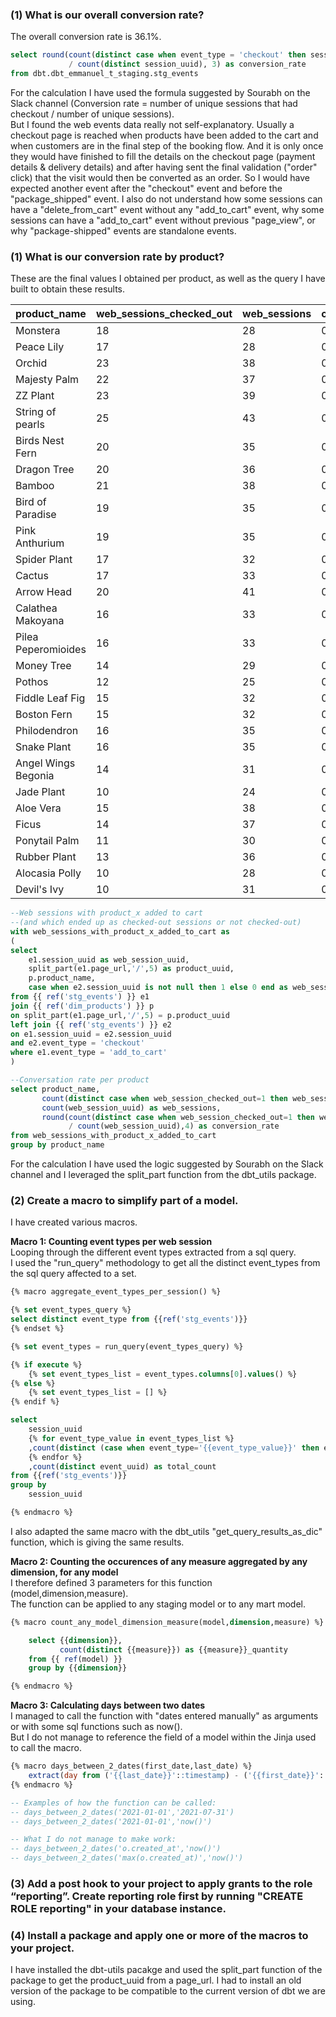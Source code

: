 ### (1) What is our overall conversion rate?
The overall conversion rate is 36.1%.
```sql
select round(count(distinct case when event_type = 'checkout' then session_uuid end)::numeric
             / count(distinct session_uuid), 3) as conversion_rate
from dbt.dbt_emmanuel_t_staging.stg_events
```
For the calculation I have used the formula suggested by Sourabh on the Slack channel (Conversion rate = number of unique sessions that had checkout / number of unique sessions).\
But I found the web events data really not self-explanatory.
Usually a checkout page is reached when products have been added to the cart and when customers are in the final step of the booking flow. And it is only once they would have finished to fill the details on the checkout page (payment details & delivery details) and after having sent the final validation ("order" click) that the visit would then be converted as an order.
So I would have expected another event after the "checkout" event and before the "package_shipped" event.
I also do not understand how some sessions can have a "delete_from_cart" event without any "add_to_cart" event, why some sessions can have a "add_to_cart" event without previous "page_view", or why "package-shipped" events are standalone events.

### (1) What is our conversion rate by product?
These are the final values I obtained per product, as well as the query I have built to obtain these results.

|   product_name     | web_sessions_checked_out | web_sessions | conversion_rate |
|--------------------|--------------------------|--------------|-----------------|
| Monstera           |                       18 |           28 |          0.6429 |
| Peace Lily         |                       17 |           28 |          0.6071 |
| Orchid             |                       23 |           38 |          0.6053 |
| Majesty Palm       |                       22 |           37 |          0.5946 |
| ZZ Plant           |                       23 |           39 |          0.5897 |
| String of pearls   |                       25 |           43 |          0.5814 |
| Birds Nest Fern    |                       20 |           35 |          0.5714 |
| Dragon Tree        |                       20 |           36 |          0.5556 |
| Bamboo             |                       21 |           38 |          0.5526 |
| Bird of Paradise   |                       19 |           35 |          0.5429 | 
| Pink Anthurium     |                       19 |           35 |          0.5429 |
| Spider Plant       |                       17 |           32 |          0.5313 |
| Cactus             |                       17 |           33 |          0.5152 |
| Arrow Head         |                       20 |           41 |          0.4878 | 
| Calathea Makoyana  |                       16 |           33 |          0.4848 |
| Pilea Peperomioides|                       16 |           33 |          0.4848 |
| Money Tree         |                       14 |           29 |          0.4828 |
| Pothos             |                       12 |           25 |          0.4800 |
| Fiddle Leaf Fig    |                       15 |           32 |          0.4688 |
| Boston Fern        |                       15 |           32 |          0.4688 |
| Philodendron       |                       16 |           35 |          0.4571 |
| Snake Plant        |                       16 |           35 |          0.4571 |
| Angel Wings Begonia|                       14 |           31 |          0.4516 |
| Jade Plant         |                       10 |           24 |          0.4167 |
| Aloe Vera          |                       15 |           38 |          0.3947 |
| Ficus              |                       14 |           37 |          0.3784 |
| Ponytail Palm      |                       11 |           30 |          0.3667 |
| Rubber Plant       |                       13 |           36 |          0.3611 |
| Alocasia Polly     |                       10 |           28 |          0.3571 |
| Devil's Ivy        |                       10 |           31 |          0.3226 |

```sql
--Web sessions with product_x added to cart 
--(and which ended up as checked-out sessions or not checked-out)
with web_sessions_with_product_x_added_to_cart as
(
select 
    e1.session_uuid as web_session_uuid,
    split_part(e1.page_url,'/',5) as product_uuid,
    p.product_name,
    case when e2.session_uuid is not null then 1 else 0 end as web_session_checked_out
from {{ ref('stg_events') }} e1 
join {{ ref('dim_products') }} p
on split_part(e1.page_url,'/',5) = p.product_uuid
left join {{ ref('stg_events') }} e2
on e1.session_uuid = e2.session_uuid
and e2.event_type = 'checkout'
where e1.event_type = 'add_to_cart' 
)

--Conversation rate per product
select product_name,
       count(distinct case when web_session_checked_out=1 then web_session_uuid end) as web_sessions_checked_out,
       count(web_session_uuid) as web_sessions,
       round(count(distinct case when web_session_checked_out=1 then web_session_uuid end)::numeric 
             / count(web_session_uuid),4) as conversion_rate
from web_sessions_with_product_x_added_to_cart
group by product_name
```
For the calculation I have used the logic suggested by Sourabh on the Slack channel and I leveraged the split_part function from the dbt_utils package.

### (2) Create a macro to simplify part of a model.
I have created various macros.
<br />

**Macro 1: Counting event types per web session** \
Looping through the different event types extracted from a sql query.\
I used the "run_query" methodology to get all the distinct event_types from the sql query affected to a set.
```sql 
{% macro aggregate_event_types_per_session() %}

{% set event_types_query %}
select distinct event_type from {{ref('stg_events')}}
{% endset %}

{% set event_types = run_query(event_types_query) %}

{% if execute %}
    {% set event_types_list = event_types.columns[0].values() %}
{% else %}
    {% set event_types_list = [] %}
{% endif %}

select
    session_uuid
    {% for event_type_value in event_types_list %}
    ,count(distinct (case when event_type='{{event_type_value}}' then event_uuid end)) as "{{event_type_value}}_count"
    {% endfor %}
    ,count(distinct event_uuid) as total_count
from {{ref('stg_events')}} 
group by 
    session_uuid

{% endmacro %}
```
I also adapted the same macro with the dbt_utils "get_query_results_as_dic" function, which is giving the same results.

**Macro 2: Counting the occurences of any measure aggregated by any dimension, for any model** \
I therefore defined 3 parameters for this function (model,dimension,measure).\
The function can be applied to any staging model or to any mart model.
```sql 
{% macro count_any_model_dimension_measure(model,dimension,measure) %}

    select {{dimension}},
           count(distinct {{measure}}) as {{measure}}_quantity        
    from {{ ref(model) }}
    group by {{dimension}}

{% endmacro %}
```
**Macro 3: Calculating days between two dates**\
I managed to call the function with "dates entered manually" as arguments or with some sql functions such as now().\
But I do not manage to reference the field of a model within the Jinja used to call the macro.
```sql 
{% macro days_between_2_dates(first_date,last_date) %}
    extract(day from ('{{last_date}}'::timestamp) - ('{{first_date}}'::timestamp))
{% endmacro %}

-- Examples of how the function can be called:
-- days_between_2_dates('2021-01-01','2021-07-31')
-- days_between_2_dates('2021-01-01','now()')

-- What I do not manage to make work:
-- days_between_2_dates('o.created_at','now()')
-- days_between_2_dates('max(o.created_at)','now()')  
```

### (3) Add a post hook to your project to apply grants to the role “reporting”. Create reporting role first by running "CREATE ROLE reporting" in your database instance.




### (4) Install a package and apply one or more of the macros to your project.
I have installed the dbt-utils pacakge and used the split_part function of the package to get the product_uuid from a page_url.
I had to install an old version of the package to be compatible to the current version of dbt we are using.
